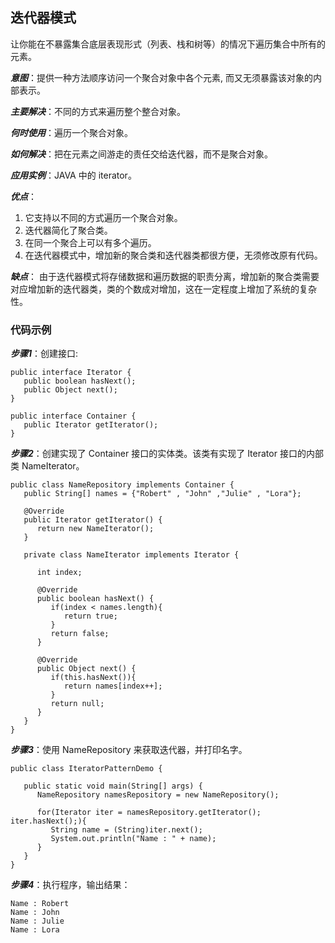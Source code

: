 ## 迭代器模式
让你能在不暴露集合底层表现形式（列表、栈和树等）的情况下遍历集合中所有的元素。

***意图***：提供一种方法顺序访问一个聚合对象中各个元素, 而又无须暴露该对象的内部表示。

***主要解决***：不同的方式来遍历整个整合对象。

***何时使用***：遍历一个聚合对象。

***如何解决***：把在元素之间游走的责任交给迭代器，而不是聚合对象。

***应用实例***：JAVA 中的 iterator。
 
***优点***：
1. 它支持以不同的方式遍历一个聚合对象。
2. 迭代器简化了聚合类。
3. 在同一个聚合上可以有多个遍历。
4. 在迭代器模式中，增加新的聚合类和迭代器类都很方便，无须修改原有代码。

***缺点***：
由于迭代器模式将存储数据和遍历数据的职责分离，增加新的聚合类需要对应增加新的迭代器类，类的个数成对增加，这在一定程度上增加了系统的复杂性。

### 代码示例
***步骤1***：创建接口:
```
public interface Iterator {
   public boolean hasNext();
   public Object next();
}
```
```
public interface Container {
   public Iterator getIterator();
}
```
***步骤2***：创建实现了 Container 接口的实体类。该类有实现了 Iterator 接口的内部类 NameIterator。
```
public class NameRepository implements Container {
   public String[] names = {"Robert" , "John" ,"Julie" , "Lora"};
 
   @Override
   public Iterator getIterator() {
      return new NameIterator();
   }
 
   private class NameIterator implements Iterator {
 
      int index;
 
      @Override
      public boolean hasNext() {
         if(index < names.length){
            return true;
         }
         return false;
      }
 
      @Override
      public Object next() {
         if(this.hasNext()){
            return names[index++];
         }
         return null;
      }     
   }
}
```
***步骤3***：使用 NameRepository 来获取迭代器，并打印名字。
```
public class IteratorPatternDemo {
   
   public static void main(String[] args) {
      NameRepository namesRepository = new NameRepository();
 
      for(Iterator iter = namesRepository.getIterator(); iter.hasNext();){
         String name = (String)iter.next();
         System.out.println("Name : " + name);
      }  
   }
}
```
***步骤4***：执行程序，输出结果：
```
Name : Robert
Name : John
Name : Julie
Name : Lora
```
